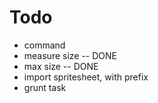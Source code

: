 Todo
====

* command
* measure size -- DONE
* max size -- DONE
* import spritesheet, with prefix
* grunt task

